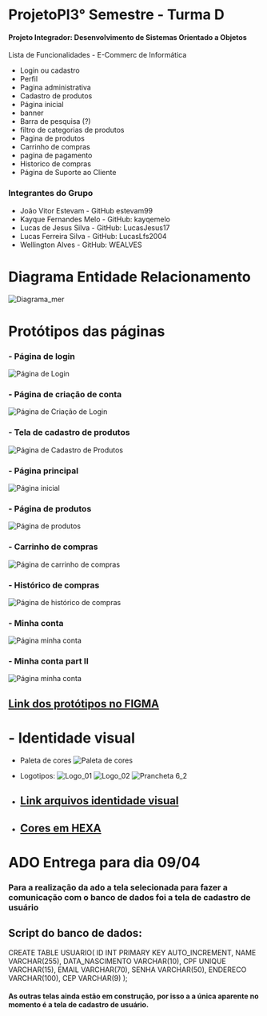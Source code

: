 # ProjetoPI3° Semestre - Turma D
#### Projeto Integrador: Desenvolvimento de Sistemas Orientado a Objetos
Lista de Funcionalidades - E-Commerc de Informática
- Login ou cadastro
- Perfil
- Pagina administrativa
- Cadastro de produtos
- Página inicial
- banner
- Barra de pesquisa (?)
- filtro de categorias de produtos
- Pagina de produtos
- Carrinho de compras
- pagina de pagamento
- Historico de compras
- Página de Suporte ao Cliente


### Integrantes do Grupo
- João Vitor Estevam - GitHub estevam99
- Kayque Fernandes Melo - GitHub: kayqemelo
- Lucas de Jesus Silva - GitHub: LucasJesus17
- Lucas Ferreira Silva - GitHub: LucasLfs2004
- Wellington Alves - GitHub: WEALVES

# Diagrama Entidade Relacionamento


![Diagrama_mer](https://user-images.githubusercontent.com/99514168/222869068-493d71bb-a8dd-4e8c-b857-79cfae739f89.png)


# Protótipos das páginas

### - Página de login
![Página de Login](./Docs/Prototipos/PageLogin.png)

### - Página de criação de conta
![Página de Criação de Login](./Docs/Prototipos/PageCreateAccount.png)

### - Tela de cadastro de produtos
![Página de Cadastro de Produtos](./Docs/Prototipos/CadastroProduto.png)

### - Página principal
![Página inicial](./Docs/Prototipos/TelaPrincipal.png)

### - Página de produtos
![Página de produtos](./Docs/Prototipos/TelaProdutos.png)

### - Carrinho de compras
![Página de carrinho de compras](./Docs/Prototipos/CarrinhoCompras.png)

### - Histórico de compras
![Página de histórico de compras](./Docs/Prototipos/HistoricoCompras.png)

### - Minha conta
![Página minha conta](./Docs/Prototipos/MinhaConta.png)

### - Minha conta part II
![Página minha conta](./Docs/Prototipos/TELA_MINHA_CONTA.PNG)

## [Link dos protótipos no FIGMA](https://www.figma.com/file/QCVCo9zzUu166ASxhm5xYO/Login%2FCadastro%2FCadastroProdutos?node-id=0%3A1&t=YhoIPclcfKGg73mN-1)


# - Identidade visual
- Paleta de cores
![Paleta de cores](https://user-images.githubusercontent.com/99226403/232334571-88d769a9-a8da-44bf-b913-eebe5a1da223.PNG)

- Logotipos:
![Logo_01](https://user-images.githubusercontent.com/99226403/232334457-e932eb51-83d4-44fa-a2bb-12c6e7b41385.png)
![Logo_02](https://user-images.githubusercontent.com/99226403/232334459-ce548ded-ffcf-464e-9860-cc168094d4ac.png) 
![Prancheta 6_2](https://user-images.githubusercontent.com/99226403/232334613-397881b5-57a1-4315-a013-71afabab8281.png)

-  ## [Link arquivos identidade visual](https://encurtador.com.br/yz036)
- ## [Cores em HEXA](https://encurtador.com.br/cmzAE)

# ADO Entrega para dia 09/04

### Para a realização da ado a tela selecionada para fazer a comunicação com o banco de dados foi a tela de cadastro de usuário

## Script do banco de dados: 

CREATE TABLE USUARIO(
  ID INT PRIMARY KEY AUTO_INCREMENT, 
  NAME VARCHAR(255),
  DATA_NASCIMENTO VARCHAR(10),
  CPF UNIQUE VARCHAR(15),
  EMAIL VARCHAR(70),
  SENHA VARCHAR(50),
  ENDERECO VARCHAR(100),
  CEP VARCHAR(9)
);


#### As outras telas ainda estão em construção, por isso a a única aparente no momento é a tela de cadastro de usuário.
